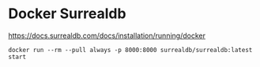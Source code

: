 # Docker Surrealdb

https://docs.surrealdb.com/docs/installation/running/docker

```
docker run --rm --pull always -p 8000:8000 surrealdb/surrealdb:latest start  
```
